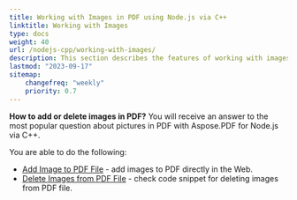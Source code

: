 ```yaml
---
title: Working with Images in PDF using Node.js via C++ 
linktitle: Working with Images
type: docs
weight: 40
url: /nodejs-cpp/working-with-images/
description: This section describes the features of working with images in a PDF file using Node.js via C++.
lastmod: "2023-09-17"
sitemap:
    changefreq: "weekly"
    priority: 0.7
---
```



**How to add or delete images in PDF?** You will receive an answer to the most popular question about pictures in PDF with Aspose.PDF for Node.js via C++.

You are able to do the following:

- [Add Image to PDF File](/pdf/nodejs-cpp/add-image-to-pdf/) - add images to PDF directly in the Web.
- [Delete Images from PDF File](/pdf/nodejs-cpp/delete-images-from-pdf-file/) - check code snippet for deleting images from PDF file.

